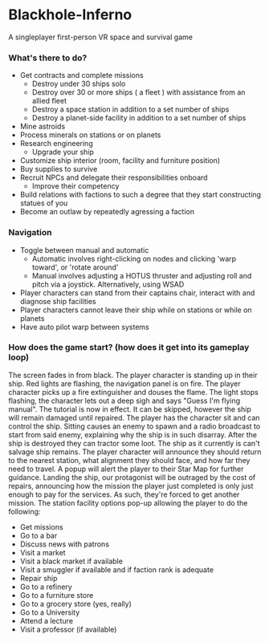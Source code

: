 # Blackhole-Inferno
A singleplayer first-person VR space and survival game

### What's there to do?

* Get contracts and complete missions
  * Destroy under 30 ships solo
  * Destroy over 30 or more ships ( a fleet ) with assistance from an allied fleet
  * Destroy a space station in addition to a set number of ships
  * Destroy a planet-side facility in addition to a set number of ships
* Mine astroids
* Process minerals on stations or on planets
* Research engineering
  * Upgrade your ship
* Customize ship interior (room, facility and furniture position) 
* Buy supplies to survive
* Recruit NPCs and delegate their responsibilities onboard
  * Improve their competency
* Build relations with factions to such a degree that they start constructing statues of you
* Become an outlaw by repeatedly agressing a faction

### Navigation

* Toggle between manual and automatic
  * Automatic involves right-clicking on nodes and clicking 'warp toward', or 'rotate around'
  * Manual involves adjusting a HOTUS thruster and adjusting roll and pitch via a joystick. Alternatively, using WSAD
* Player characters can stand from their captains chair, interact with and diagnose ship facilities
 * Player characters cannot leave their ship while on stations or while on planets
* Have auto pilot warp between systems 

### How does the game start? (how does it get into its gameplay loop)

The screen fades in from black. The player character is standing up in their ship. Red lights are flashing, the navigation panel is on fire. The player character picks up a fire extinguisher and douses the flame. The light stops flashing, the character lets out a deep sigh and says "Guess I'm flying manual". The tutorial is now in effect. It can be skipped, however the ship will remain damaged until repaired. The player has the character sit and can control the ship. Sitting causes an enemy to spawn and a radio broadcast to start from said enemy, explaining why the ship is in such disarray. After the ship is destroyed they can tractor some loot. The ship as it currently is can't salvage ship remains.
The player character will announce they should return to the nearest station, what alignment they should face, and how far they need to travel. A popup will alert the player to their Star Map for further guidance.
Landing the ship, our protagonist will be outraged by the cost of repairs, announcing how the mission the player just completed is only just enough to pay for the services. As such, they're forced to get another mission.
The station facility options pop-up allowing the player to do the following:
* Get missions
* Go to a bar
 * Discuss news with patrons
* Visit a market
 * Visit a black market if available
  * Visit a smuggler if available and if faction rank is adequate
* Repair ship
* Go to a refinery
* Go to a furniture store
* Go to a grocery store (yes, really)
* Go to a University
 * Attend a lecture 
 * Visit a professor (if available) 
